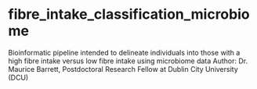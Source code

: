 # fibre_intake_classification_microbiome
Bioinformatic pipeline intended to delineate individuals into those with a high fibre intake versus low fibre intake using microbiome data
Author: Dr. Maurice Barrett, Postdoctoral Research Fellow at Dublin City University (DCU)
